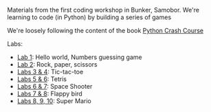 Materials from the first coding workshop in Bunker, Samobor.
We're learning to code (in Python) by building a series of games

We're loosely following the content of the book [Python Crash Course](https://g.co/kgs/W8s2h6n)

Labs:
  * [Lab 1](/lab-1): Hello world, Numbers guessing game
  * [Lab 2](/lab-2): Rock, paper, scissors 
  * [Labs 3 & 4](/lab-4): Tic-tac-toe
  * [Labs 5 & 6](/lab-6): Tetris
  * [Labs 6 & 7](/lab-7): Space Shooter
  * [Labs 7 & 8](/lab-7): Flappy bird
  * [Labs 8, 9, 10](/lab-8): Super Mario

